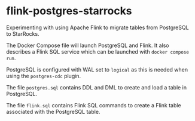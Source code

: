 # flink-postgres-starrocks

Experimenting with using Apache Flink to migrate tables from PostgreSQL to StarRocks.

The Docker Compose file will launch PostgreSQL and Flink. It also describes a Flink SQL service which can be launched with `docker compose run`.

PostgreSQL is configured with WAL set to `logical` as this is needed when using the `postgres-cdc` plugin.

The file `postgres.sql` contains DDL and DML to create and load a table in PostgreSQL.

The file `flink.sql` contains Flink SQL commands to create a Flink table associated with the PostgreSQL table.
